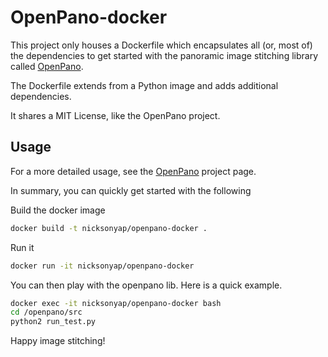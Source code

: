 OpenPano-docker
===============

This project only houses a Dockerfile which encapsulates all (or, most of) the dependencies to get started with the panoramic image stitching library called [OpenPano](https://github.com/ppwwyyxx/OpenPano).

The Dockerfile extends from a Python image and adds additional dependencies.

It shares a MIT License, like the OpenPano project.

## Usage
For a more detailed usage, see the [OpenPano](https://github.com/ppwwyyxx/OpenPano) project page.

In summary, you can quickly get started with the following

Build the docker image
```bash
docker build -t nicksonyap/openpano-docker .
```

Run it
```bash
docker run -it nicksonyap/openpano-docker
```

You can then play with the openpano lib. Here is a quick example.
```bash
docker exec -it nicksonyap/openpano-docker bash
cd /openpano/src
python2 run_test.py
``` 

Happy image stitching!
